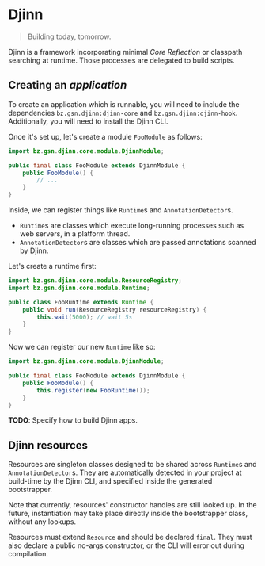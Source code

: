 # Djinn

> Building today, tomorrow.

Djinn is a framework incorporating minimal *Core Reflection* or classpath searching at runtime.
Those processes are delegated to build scripts.

## Creating an *application*

To create an application which is runnable, you will need to include the dependencies
`bz.gsn.djinn:djinn-core` and `bz.gsn.djinn:djinn-hook`. Additionally, you will need to
install the Djinn CLI.

Once it's set up, let's create a module `FooModule` as follows:

```java
import bz.gsn.djinn.core.module.DjinnModule;

public final class FooModule extends DjinnModule {
	public FooModule() {
		// ...
	}
}
```

Inside, we can register things like `Runtime`s and `AnnotationDetector`s.

- `Runtime`s are classes which execute long-running processes such as web servers, in a platform thread.
- `AnnotationDetector`s are classes which are passed annotations scanned by Djinn.

Let's create a runtime first:
```java
import bz.gsn.djinn.core.module.ResourceRegistry;
import bz.gsn.djinn.core.module.Runtime;

public class FooRuntime extends Runtime {
	public void run(ResourceRegistry resourceRegistry) {
		this.wait(5000); // wait 5s
	}
}
```

Now we can register our new `Runtime` like so:
```java
import bz.gsn.djinn.core.module.DjinnModule;

public final class FooModule extends DjinnModule {
	public FooModule() {
		this.register(new FooRuntime());
	}
}
```

**TODO**: Specify how to build Djinn apps.

## Djinn resources

Resources are singleton classes designed to be shared across `Runtime`s and `AnnotationDetector`s.
They are automatically detected in your project at build-time by the Djinn CLI, and specified
inside the generated bootstrapper.

Note that currently, resources' constructor handles are still looked up. In the future, instantiation
may take place directly inside the bootstrapper class, without any lookups.

Resources must extend `Resource` and should be declared `final`. They must also declare a public no-args
constructor, or the CLI will error out during compilation.